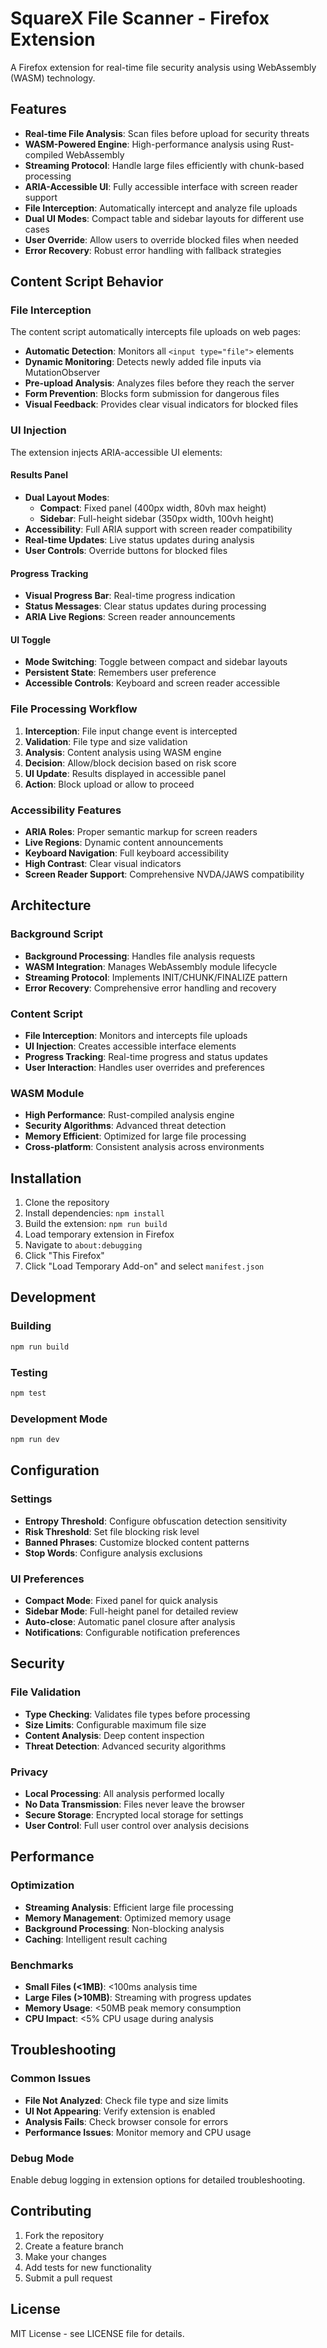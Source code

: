 # SquareX File Scanner - Firefox Extension

A Firefox extension for real-time file security analysis using WebAssembly (WASM) technology.

## Features

- **Real-time File Analysis**: Scan files before upload for security threats
- **WASM-Powered Engine**: High-performance analysis using Rust-compiled WebAssembly
- **Streaming Protocol**: Handle large files efficiently with chunk-based processing
- **ARIA-Accessible UI**: Fully accessible interface with screen reader support
- **File Interception**: Automatically intercept and analyze file uploads
- **Dual UI Modes**: Compact table and sidebar layouts for different use cases
- **User Override**: Allow users to override blocked files when needed
- **Error Recovery**: Robust error handling with fallback strategies

## Content Script Behavior

### File Interception
The content script automatically intercepts file uploads on web pages:

- **Automatic Detection**: Monitors all `<input type="file">` elements
- **Dynamic Monitoring**: Detects newly added file inputs via MutationObserver
- **Pre-upload Analysis**: Analyzes files before they reach the server
- **Form Prevention**: Blocks form submission for dangerous files
- **Visual Feedback**: Provides clear visual indicators for blocked files

### UI Injection
The extension injects ARIA-accessible UI elements:

#### Results Panel
- **Dual Layout Modes**: 
  - **Compact**: Fixed panel (400px width, 80vh max height)
  - **Sidebar**: Full-height sidebar (350px width, 100vh height)
- **Accessibility**: Full ARIA support with screen reader compatibility
- **Real-time Updates**: Live status updates during analysis
- **User Controls**: Override buttons for blocked files

#### Progress Tracking
- **Visual Progress Bar**: Real-time progress indication
- **Status Messages**: Clear status updates during processing
- **ARIA Live Regions**: Screen reader announcements

#### UI Toggle
- **Mode Switching**: Toggle between compact and sidebar layouts
- **Persistent State**: Remembers user preference
- **Accessible Controls**: Keyboard and screen reader accessible

### File Processing Workflow

1. **Interception**: File input change event is intercepted
2. **Validation**: File type and size validation
3. **Analysis**: Content analysis using WASM engine
4. **Decision**: Allow/block decision based on risk score
5. **UI Update**: Results displayed in accessible panel
6. **Action**: Block upload or allow to proceed

### Accessibility Features

- **ARIA Roles**: Proper semantic markup for screen readers
- **Live Regions**: Dynamic content announcements
- **Keyboard Navigation**: Full keyboard accessibility
- **High Contrast**: Clear visual indicators
- **Screen Reader Support**: Comprehensive NVDA/JAWS compatibility

## Architecture

### Background Script
- **Background Processing**: Handles file analysis requests
- **WASM Integration**: Manages WebAssembly module lifecycle
- **Streaming Protocol**: Implements INIT/CHUNK/FINALIZE pattern
- **Error Recovery**: Comprehensive error handling and recovery

### Content Script
- **File Interception**: Monitors and intercepts file uploads
- **UI Injection**: Creates accessible interface elements
- **Progress Tracking**: Real-time progress and status updates
- **User Interaction**: Handles user overrides and preferences

### WASM Module
- **High Performance**: Rust-compiled analysis engine
- **Security Algorithms**: Advanced threat detection
- **Memory Efficient**: Optimized for large file processing
- **Cross-platform**: Consistent analysis across environments

## Installation

1. Clone the repository
2. Install dependencies: `npm install`
3. Build the extension: `npm run build`
4. Load temporary extension in Firefox
5. Navigate to `about:debugging`
6. Click "This Firefox"
7. Click "Load Temporary Add-on" and select `manifest.json`

## Development

### Building
```bash
npm run build
```

### Testing
```bash
npm test
```

### Development Mode
```bash
npm run dev
```

## Configuration

### Settings
- **Entropy Threshold**: Configure obfuscation detection sensitivity
- **Risk Threshold**: Set file blocking risk level
- **Banned Phrases**: Customize blocked content patterns
- **Stop Words**: Configure analysis exclusions

### UI Preferences
- **Compact Mode**: Fixed panel for quick analysis
- **Sidebar Mode**: Full-height panel for detailed review
- **Auto-close**: Automatic panel closure after analysis
- **Notifications**: Configurable notification preferences

## Security

### File Validation
- **Type Checking**: Validates file types before processing
- **Size Limits**: Configurable maximum file size
- **Content Analysis**: Deep content inspection
- **Threat Detection**: Advanced security algorithms

### Privacy
- **Local Processing**: All analysis performed locally
- **No Data Transmission**: Files never leave the browser
- **Secure Storage**: Encrypted local storage for settings
- **User Control**: Full user control over analysis decisions

## Performance

### Optimization
- **Streaming Analysis**: Efficient large file processing
- **Memory Management**: Optimized memory usage
- **Background Processing**: Non-blocking analysis
- **Caching**: Intelligent result caching

### Benchmarks
- **Small Files (<1MB)**: <100ms analysis time
- **Large Files (>10MB)**: Streaming with progress updates
- **Memory Usage**: <50MB peak memory consumption
- **CPU Impact**: <5% CPU usage during analysis

## Troubleshooting

### Common Issues
- **File Not Analyzed**: Check file type and size limits
- **UI Not Appearing**: Verify extension is enabled
- **Analysis Fails**: Check browser console for errors
- **Performance Issues**: Monitor memory and CPU usage

### Debug Mode
Enable debug logging in extension options for detailed troubleshooting.

## Contributing

1. Fork the repository
2. Create a feature branch
3. Make your changes
4. Add tests for new functionality
5. Submit a pull request

## License

MIT License - see LICENSE file for details.
